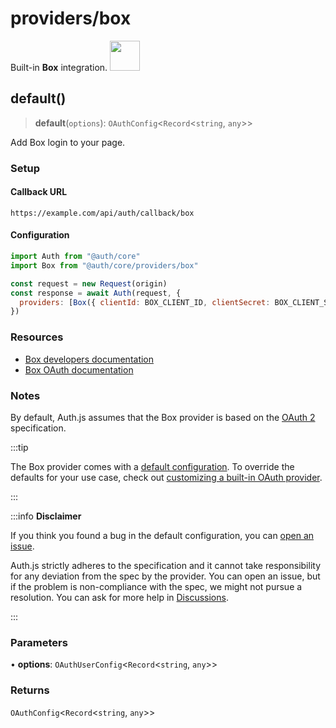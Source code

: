 # providers/box

<div style={{backgroundColor: "#000", display: "flex", justifyContent: "space-between", color: "#fff", padding: 16}}>
<span>Built-in <b>Box</b> integration.</span>
<a href="https://box.com/">
  <img style={{display: "block"}} src="https://authjs.dev/img/providers/box.svg" height="48" width="48"/>
</a>
</div>

## default()

> **default**(`options`): `OAuthConfig`\<`Record`\<`string`, `any`\>\>

Add Box login to your page.

### Setup

#### Callback URL
```
https://example.com/api/auth/callback/box
```

#### Configuration
```js
import Auth from "@auth/core"
import Box from "@auth/core/providers/box"

const request = new Request(origin)
const response = await Auth(request, {
  providers: [Box({ clientId: BOX_CLIENT_ID, clientSecret: BOX_CLIENT_SECRET })],
})
```

### Resources

 - [Box developers documentation](https://developer.box.com/reference/)
 - [Box OAuth documentation](https://developer.box.com/guides/sso-identities-and-app-users/connect-okta-to-app-users/configure-box/)

### Notes

By default, Auth.js assumes that the Box provider is
based on the [OAuth 2](https://www.rfc-editor.org/rfc/rfc6749.html) specification.

:::tip

The Box provider comes with a [default configuration](https://github.com/nextauthjs/next-auth/blob/main/packages/core/src/providers/box.ts).
To override the defaults for your use case, check out [customizing a built-in OAuth provider](https://authjs.dev/guides/providers/custom-provider#override-default-options).

:::

:::info **Disclaimer**

If you think you found a bug in the default configuration, you can [open an issue](https://authjs.dev/new/provider-issue).

Auth.js strictly adheres to the specification and it cannot take responsibility for any deviation from
the spec by the provider. You can open an issue, but if the problem is non-compliance with the spec,
we might not pursue a resolution. You can ask for more help in [Discussions](https://authjs.dev/new/github-discussions).

:::

### Parameters

• **options**: `OAuthUserConfig`\<`Record`\<`string`, `any`\>\>

### Returns

`OAuthConfig`\<`Record`\<`string`, `any`\>\>
